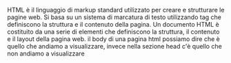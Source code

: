 

HTML è il linguaggio di markup standard utilizzato per creare e strutturare le pagine web.
Si basa su un sistema di marcatura di testo utilizzando tag che definiscono la struttura e il contenuto della pagina.
Un documento HTML è costituito da una serie di elementi che definiscono la struttura, il contenuto e il layout della pagina web.
il body di una pagina html possiamo dire che è quello che andiamo a visualizzare,
invece nella sezione head c'è quello che non andiamo a visualizzare 
